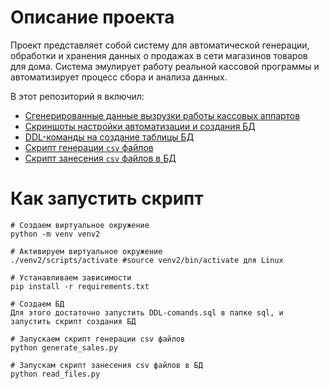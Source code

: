 # Описание проекта
Проект представляет собой систему для автоматической генерации, обработки и хранения данных о продажах в сети магазинов товаров для дома. Система эмулирует работу реальной кассовой программы и автоматизирует процесс сбора и анализа данных.

В этот репозиторий я включил:
- [Сгенерированные данные вызрузки работы кассовых аппартов](https://github.com/EvgenyGladyshev/Automation_and_deployment/tree/master/data)
- [Скриншоты настройки автоматизации и создания БД](https://github.com/EvgenyGladyshev/Automation_and_deployment/tree/master/img)
- [DDL-команды на создание таблицы БД](https://github.com/EvgenyGladyshev/Automation_and_deployment/tree/master/sql)
- [Скрипт генерации `csv` файлов](https://github.com/EvgenyGladyshev/Automation_and_deployment/blob/master/generate_sales.py)
- [Скрипт занесения `csv` файлов в БД](https://github.com/EvgenyGladyshev/Automation_and_deployment/blob/master/read_files.py)

# Как запустить скрипт
```
# Создаем виртуальное окружение
python -m venv venv2

# Активируем виртуальное окружение
./venv2/scripts/activate #source venv2/bin/activate для Linux

# Устанавливаем зависимости
pip install -r requirements.txt

# Создаем БД
Для этого достаточно запустить DDL-comands.sql в папке sql, и запустить скрипт создания БД

# Запускаем скрипт генерации csv файлов
python generate_sales.py

# Запускам скрипт занесения csv файлов в БД
python read_files.py
```
